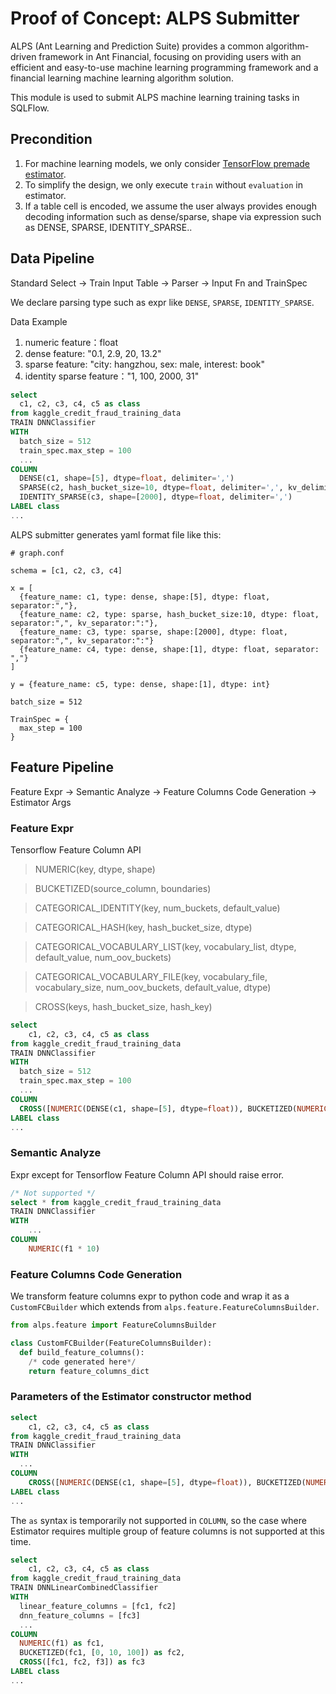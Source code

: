 # Proof of Concept: ALPS Submitter

ALPS (Ant Learning and Prediction Suite) provides a common algorithm-driven framework in Ant Financial, focusing on providing users with an efficient and easy-to-use machine learning programming framework and a financial learning machine learning algorithm solution.

This module is used to submit ALPS machine learning training tasks in SQLFlow.

## Precondition
1. For machine learning models, we only consider [TensorFlow premade estimator](https://www.tensorflow.org/guide/premade_estimators).
1. To simplify the design, we only execute `train` without `evaluation` in estimator.
1. If a table cell is encoded, we assume the user always provides enough decoding information such as dense/sparse, shape via expression such as DENSE, SPARSE, IDENTITY_SPARSE..

## Data Pipeline        
Standard Select -> Train Input Table -> Parser -> Input Fn and TrainSpec

We declare parsing type such as expr like `DENSE`, `SPARSE`, `IDENTITY_SPARSE`.

Data Example
1. numeric feature：float
1. dense feature: "0.1, 2.9, 20, 13.2"
1. sparse feature:  "city: hangzhou, sex: male, interest: book"
1. identity sparse feature："1, 100, 2000, 31"

```sql
select 
  c1, c2, c3, c4, c5 as class
from kaggle_credit_fraud_training_data
TRAIN DNNClassifier
WITH
  batch_size = 512
  train_spec.max_step = 100
  ...
COLUMN
  DENSE(c1, shape=[5], dtype=float, delimiter=',')
  SPARSE(c2, hash_bucket_size=10, dtype=float, delimiter=',', kv_delimiter=':')
  IDENTITY_SPARSE(c3, shape=[2000], dtype=float, delimiter=',')
LABEL class
...
```

ALPS submitter generates yaml format file like this: 
```text
# graph.conf

schema = [c1, c2, c3, c4]

x = [
  {feature_name: c1, type: dense, shape:[5], dtype: float, separator:","},
  {feature_name: c2, type: sparse, hash_bucket_size:10, dtype: float, separator:",", kv_separator:":"},
  {feature_name: c3, type: sparse, shape:[2000], dtype: float, separator:",", kv_separator:":"}
  {feature_name: c4, type: dense, shape:[1], dtype: float, separator: ","}
]

y = {feature_name: c5, type: dense, shape:[1], dtype: int}

batch_size = 512

TrainSpec = {
  max_step = 100
}
```
## Feature Pipeline
Feature Expr -> Semantic Analyze  -> Feature Columns Code Generation -> Estimator Args

### Feature Expr 
Tensorflow Feature Column API
>NUMERIC(key, dtype, shape)

>BUCKETIZED(source_column, boundaries)

>CATEGORICAL_IDENTITY(key, num_buckets, default_value)

>CATEGORICAL_HASH(key, hash_bucket_size, dtype)

>CATEGORICAL_VOCABULARY_LIST(key, vocabulary_list, dtype, default_value, num_oov_buckets)

>CATEGORICAL_VOCABULARY_FILE(key, vocabulary_file, vocabulary_size, num_oov_buckets, default_value, dtype)

>CROSS(keys, hash_bucket_size, hash_key)

```sql
select 
    c1, c2, c3, c4, c5 as class
from kaggle_credit_fraud_training_data
TRAIN DNNClassifier
WITH
  batch_size = 512
  train_spec.max_step = 100
  ...
COLUMN
  CROSS([NUMERIC(DENSE(c1, shape=[5], dtype=float)), BUCKETIZED(NUMERIC(DENSE(c1, shape=[5], dtype=float)), [0, 10, 100])])
LABEL class
...
```

### Semantic Analyze
Expr except for Tensorflow Feature Column API should raise error.
```sql
/* Not supported */
select * from kaggle_credit_fraud_training_data
TRAIN DNNClassifier
WITH
    ...
COLUMN
    NUMERIC(f1 * 10)
```

### Feature Columns Code Generation

We transform feature columns expr to python code and wrap it as a `CustomFCBuilder` which extends from `alps.feature.FeatureColumnsBuilder`.

```python
from alps.feature import FeatureColumnsBuilder

class CustomFCBuilder(FeatureColumnsBuilder):
  def build_feature_columns():
    /* code generated here*/
    return feature_columns_dict
```

### Parameters of the Estimator constructor method
```sql
select 
    c1, c2, c3, c4, c5 as class
from kaggle_credit_fraud_training_data
TRAIN DNNClassifier
WITH
  ...
COLUMN
    CROSS([NUMERIC(DENSE(c1, shape=[5], dtype=float)), BUCKETIZED(NUMERIC(DENSE(c1, shape=[5], dtype=float)), [0, 10, 100])])
LABEL class
...
```


The `as` syntax is temporarily not supported in `COLUMN`, so the case where Estimator requires multiple group of feature columns is not supported at this time.
```sql
select 
    c1, c2, c3, c4, c5 as class
from kaggle_credit_fraud_training_data
TRAIN DNNLinearCombinedClassifier
WITH
  linear_feature_columns = [fc1, fc2]
  dnn_feature_columns = [fc3]
  ...
COLUMN
  NUMERIC(f1) as fc1,
  BUCKETIZED(fc1, [0, 10, 100]) as fc2,
  CROSS([fc1, fc2, f3]) as fc3
LABEL class
...
```